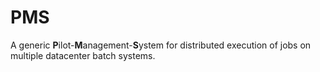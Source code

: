 # PMS

A generic **P**ilot-**M**anagement-**S**ystem for distributed execution of jobs on multiple datacenter batch systems.